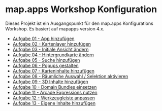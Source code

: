 
map.apps Workshop Konfiguration
=====================================

Dieses Projekt ist ein Ausgangspunkt für den map.apps Konfigurations Workshop. Es basiert auf mapapps version 4.x.

*   [Aufgabe 01 - App hinzufügen](BAS01---App-hinzufügen.md)
*   [Aufgabe 02 - Kartenlayer hinzufügen](BAS02---Kartenlayer-hinzufügen.md)
*   [Aufgabe 03 - Initiale Ansicht ändern](BAS03---Initiale-Ansicht-ändern.md)
*   [Aufgabe 04 - Hintergrundkarte ändern](BAS04---Hintergrundkarte-ändern.md)
*   [Aufgabe 05 - Suche hinzufügen](BAS05---Suche-hinzufügen.md)
*   [Aufgabe 06 - Popups gestalten](BAS06---Popups-gestalten.md)
*   [Aufgabe 07 - Karteninhalte hinzufügen](BAS07---Karteninhalte-hinzufügen.md)
*   [Aufgabe 08 - Räumliche Auswahl / Selektion aktivieren](BAS08---Räumliche-Auswahl_Selektion_aktivieren.md)
*   [Aufgabe 09 - 3D Inhalte hinzufügen](BAS09---3D-Inhalte-hinzufügen.md)
*   [Aufgabe 10 - Domain Bundles einsetzen](BAS10---Domain-Bundles-einsetzen.md)
*   [Aufgabe 11 - Arcade Expressions nutzen](BAS11---Arcade-Expressions-nutzen.md)
*   [Aufgabe 12 - Werkzeugleiste anpassen](BAS12---Werkzeugleiste-anpassen.md)
*   [Aufgabe 13 - Eigene Inhalte hinzufügen](BAS13---Eigene-Inhalte-hinzufügen.md)